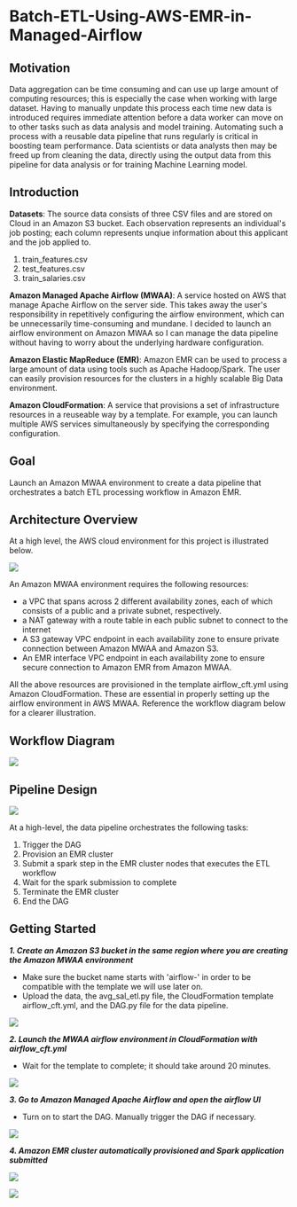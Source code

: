 # Batch-ETL-Using-AWS-EMR-in-Managed-Airflow

## Motivation

Data aggregation can be time consuming and can use up large amount of computing resources; this is especially the case when working with large dataset. Having to manually unpdate this process each time new data is introduced requires immediate attention before a data worker can move on to other tasks such as data analysis and model training. Automating such a process with a reusable data pipeline that runs regularly is critical in boosting team performance. Data scientists or data analysts then may be freed up from cleaning the data, directly using the output data from this pipeline for data analysis or for training Machine Learning model. 

## Introduction

**Datasets**: The source data consists of three CSV files and are stored on Cloud in an Amazon S3 bucket. Each observation represents an individual's job posting; each column represents unqiue information about this applicant and the job applied to.
1. train_features.csv
2. test_features.csv
3. train_salaries.csv

**Amazon Managed Apache Airflow (MWAA)**: A service hosted on AWS that manage Apache Airflow on the server side. This takes away the user's responsibility in repetitively configuring the airflow environment, which can be unnecessarily time-consuming and mundane. I decided to launch an airflow environment on Amazon MWAA so I can manage the data pipeline without having to worry about the underlying hardware configuration. 

**Amazon Elastic MapReduce (EMR)**: Amazon EMR can be used to process a large amount of data using tools such as Apache Hadoop/Spark. The user can easily provision resources for the clusters in a highly scalable Big Data environment. 

**Amazon CloudFormation**: A service that provisions a set of infrastructure resources in a reuseable way by a template. For example, you can launch multiple AWS services simultaneously by specifying the corresponding configuration.

## Goal
Launch an Amazon MWAA environment to create a data pipeline that orchestrates a batch ETL processing workflow in Amazon EMR.

## Architecture Overview
At a high level, the AWS cloud environment for this project is illustrated below. 

![](images/architecture_overview.png)
 
An Amazon MWAA environment requires the following resources:
- a VPC that spans across 2 different availability zones, each of which consists of a public and a private subnet, respectively. 
- a NAT gateway with a route table in each public subnet to connect to the internet 
- A S3 gateway VPC endpoint in each availability zone to ensure private connection between Amazon MWAA and Amazon S3.
- An EMR interface VPC endpoint in each availability zone to ensure secure connection to Amazon EMR from Amazon MWAA.

All the above resources are provisioned in the template airflow_cft.yml using Amazon CloudFormation. These are essential in properly setting up the airflow environment in AWS MWAA. Reference the workflow diagram below for a clearer illustration. 

## Workflow Diagram

![](images/pipeline_design.png)

## Pipeline Design

![](images/salary_pipeline_dag_graph.PNG)

At a high-level, the data pipeline orchestrates the following tasks:
1. Trigger the DAG
2. Provision an EMR cluster
3. Submit a spark step in the EMR cluster nodes that executes the ETL workflow 
4. Wait for the spark submission to complete
5. Terminate the EMR cluster
6. End the DAG

## Getting Started

***1. Create an Amazon S3 bucket in the same region where you are creating the Amazon MWAA environment***

- Make sure the bucket name starts with 'airflow-' in order to be compatible with the template we will use later on. 
- Upload the data, the avg_sal_etl.py file, the CloudFormation template airflow_cft.yml, and the DAG.py file for the data pipeline.

![](images/S3_bucket_prerequisites.PNG)

***2. Launch the MWAA airflow environment in CloudFormation with airflow_cft.yml***

- Wait for the template to complete; it should take around 20 minutes.

![](images/cloudformation_template.PNG)

***3. Go to Amazon Managed Apache Airflow and open the airflow UI***

- Turn on to start the DAG. Manually trigger the DAG if necessary. 

![](images/airflow_dag.PNG)

***4. Amazon EMR cluster automatically provisioned and Spark application submitted***

![](images/emr_profile.PNG)

![](images/spark_step.PNG)










